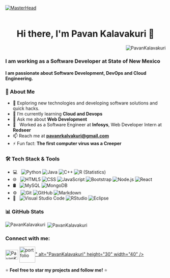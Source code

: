 [![MasterHead](https://user-images.githubusercontent.com/10498744/210012254-234538ff-d198-48aa-8964-37e6fd45d227.gif)]()
<br><br>


<h1 align="center"> Hi there, I'm Pavan Kalavakuri 👋</h1>
<p align="right"> <img src="https://komarev.com/ghpvc/?username=PavanKalavakuri&label=Profile%20views&color=0e75b6&style=flat" alt="PavanKalavakuri" /> </p>

<h3> I am working as a Software Developer at State of New Mexico </h3>
<h4>I am passionate about Software Development, DevOps and Cloud Engineering.</h4>


### 🚀 About Me
- 🔭 Exploring new technologies and developing software solutions and quick hacks.
- 🌱 I’m currently learning **Cloud and Devops**
- 💬 Ask me about **Web Development**
- 💼 &nbsp; Worked as a Software Engineer at **Infosys**, Web Developer Intern at **Redseer**
- 📫 Reach me at **pavanrkalvakuri@gmail.com**
- ⚡ Fun fact: **The first computer virus was a Creeper**



<!--[![Portfolio](https://img.shields.io/badge/Portfolio-000000?style=for-the-badge&logo=firefox&logoColor=white)](https://yourportfolio.com)-->



### 🛠️ Tech Stack & Tools
- 💻 &nbsp;
  ![Python](https://img.shields.io/badge/-Python-333333?style=flat&logo=python)
  ![Java](https://img.shields.io/badge/-Java-333333?style=flat&logo=Java&logoColor=007396)
  ![C++](https://img.shields.io/badge/-C++-333333?style=flat&logo=C%2B%2B&logoColor=00599C)
  ![R (Statistics)](https://img.shields.io/badge/-R-333333?style=flat&logo=R&logoColor=276DC3)
- 🌐 &nbsp;
  ![HTML5](https://img.shields.io/badge/-HTML5-333333?style=flat&logo=HTML5)
  ![CSS](https://img.shields.io/badge/-CSS-333333?style=flat&logo=CSS3&logoColor=1572B6)
  ![JavaScript](https://img.shields.io/badge/-JavaScript-333333?style=flat&logo=javascript)
  ![Bootstrap](https://img.shields.io/badge/-Bootstrap-333333?style=flat&logo=bootstrap&logoColor=563D7C)
  ![Node.js](https://img.shields.io/badge/-Node.js-333333?style=flat&logo=node.js)
  ![React](https://img.shields.io/badge/-React-333333?style=flat&logo=react)
- 🛢 &nbsp;
  ![MySQL](https://img.shields.io/badge/-MySQL-333333?style=flat&logo=mysql)
  ![MongoDB](https://img.shields.io/badge/-MongoDB-333333?style=flat&logo=mongodb)
- ⚙️ &nbsp;
  ![Git](https://img.shields.io/badge/-Git-333333?style=flat&logo=git)
  ![GitHub](https://img.shields.io/badge/-GitHub-333333?style=flat&logo=github)
  ![Markdown](https://img.shields.io/badge/-Markdown-333333?style=flat&logo=markdown)
- 🔧 &nbsp;
  ![Visual Studio Code](https://img.shields.io/badge/-Visual%20Studio%20Code-333333?style=flat&logo=visual-studio-code&logoColor=007ACC)
  ![RStudio](https://img.shields.io/badge/-RStudio-333333?style=flat&logo=rstudio)
  ![Eclipse](https://img.shields.io/badge/-Eclipse-333333?style=flat&logo=eclipse-ide&logoColor=2C2255)


### 📊 GitHub Stats
<p><img align="left" src="https://github-readme-stats.vercel.app/api/top-langs?username=PavanKalavakuri&show_icons=true&locale=en&layout=compact" alt="PavanKalavakuri" /></p>
<p>&nbsp;<img align="center" src="https://github-readme-stats.vercel.app/api?username=PavanKalavakuri&show_icons=true&locale=en" alt="PavanKalavakuri" /></p>


<h3 align="left">Connect with me:</h3>
<p align="left">
<a href="https://www.linkedin.com/in/pavan-kalavakuri/" target="blank"><img align="center" src="https://raw.githubusercontent.com/rahuldkjain/github-profile-readme-generator/master/src/images/icons/Social/linked-in-alt.svg" alt="PavanKalavakuri" height="30" width="40" /></a>
<a href="https://pavankalavakuri.netlify.app/" target="blank"><img align="center" src="<img width="50" height = "50" https://img.icons8.com/ios-filled/50/portfolio.png" alt="portfolio"/>" alt="PavanKalavakuri" height="30" width="40" /></a>
</p>

⭐ **Feel free to star my projects and follow me!** ⭐
 
